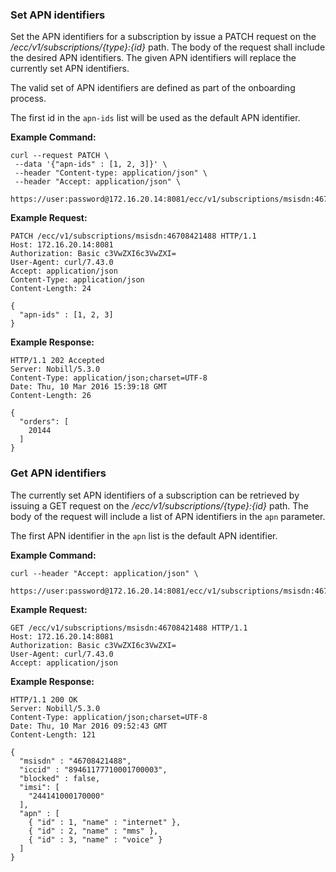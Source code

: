 ### Set APN identifiers

Set the APN identifiers for a subscription by issue a PATCH request on the _/ecc/v1/subscriptions/{type}:{id}_ path. The body of the request shall include the desired APN identifiers. The given APN identifiers will replace the currently set APN identifiers.

The valid set of APN identifiers are defined as part of the onboarding process.

The first id in the `apn-ids` list will be used as the default APN identifier.

**Example Command:**

```
curl --request PATCH \
 --data '{"apn-ids" : [1, 2, 3]}' \
 --header "Content-type: application/json" \
 --header "Accept: application/json" \
 https://user:password@172.16.20.14:8081/ecc/v1/subscriptions/msisdn:46708421488
```

**Example Request:**

```
PATCH /ecc/v1/subscriptions/msisdn:46708421488 HTTP/1.1
Host: 172.16.20.14:8081
Authorization: Basic c3VwZXI6c3VwZXI=
User-Agent: curl/7.43.0
Accept: application/json
Content-Type: application/json
Content-Length: 24

{
  "apn-ids" : [1, 2, 3]
}
```

**Example Response:**

```
HTTP/1.1 202 Accepted
Server: Nobill/5.3.0
Content-Type: application/json;charset=UTF-8
Date: Thu, 10 Mar 2016 15:39:18 GMT
Content-Length: 26

{
  "orders": [
    20144
  ]
}
```

### Get APN identifiers

The currently set APN identifiers of a subscription can be retrieved by issuing a GET request on the _/ecc/v1/subscriptions/{type}:{id}_ path. The body of the request will include a list of APN identifiers in the `apn` parameter.

The first APN identifier in the `apn` list is the default APN identifier.

**Example Command:**

```
curl --header "Accept: application/json" \
 https://user:password@172.16.20.14:8081/ecc/v1/subscriptions/msisdn:46708421488
```

**Example Request:**

```
GET /ecc/v1/subscriptions/msisdn:46708421488 HTTP/1.1
Host: 172.16.20.14:8081
Authorization: Basic c3VwZXI6c3VwZXI=
User-Agent: curl/7.43.0
Accept: application/json
```

**Example Response:**

```
HTTP/1.1 200 OK
Server: Nobill/5.3.0
Content-Type: application/json;charset=UTF-8
Date: Thu, 10 Mar 2016 09:52:43 GMT
Content-Length: 121

{
  "msisdn" : "46708421488",
  "iccid" : "89461177710001700003",
  "blocked" : false,
  "imsi": [
    "244141000170000"
  ],
  "apn" : [
    { "id" : 1, "name" : "internet" },
    { "id" : 2, "name" : "mms" },
    { "id" : 3, "name" : "voice" }
  ]
}
```



